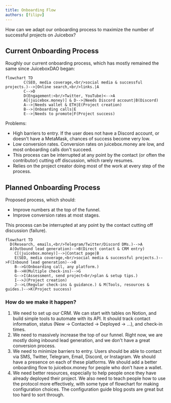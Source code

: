 ```yaml
---
title: Onboarding Flow
authors: [filipv]
---
```


How can we adapt our onboarding process to maximize the number of successful projects on Juicebox?

## Current Onboarding Process

Roughly our current onboarding process, which has mostly remained the same since JuiceboxDAO began:

```mermaid
flowchart TD
		C(SEO, media coverage,<br/>social media & successful projects.)-->|Online search,<br/>links.|A
		C-->D
		D(Engagement:<br/>Twitter, YouTube)<-->A
		A[(juicebox.money)] & D-->|Needs Discord account|B(Discord)
		A-->|Needs wallet & ETH|E(Project creation)
		B-->|Onboarding calls|E
		E-->|Needs to promote|F(Project success)
```

Problems:
- High barriers to entry. If the user does not have a Discord account, or doesn't have a MetaMask, chances of success become very low.
- Low conversion rates. Conversion rates on juicebox.money are low, and most onboarding calls don't succeed.
- This process can be interrupted at any point by the contact (or often the contributor) cutting off discussion, which rarely resumes.
- Relies on the project creator doing most of the work at every step of the process.

## Planned Onboarding Process

Proposed process, which should:
- Improve numbers at the top of the funnel.
- Improve conversion rates at most stages.

This process can be interrupted at any point by the contact cutting off discussion (failure).

```mermaid
flowchart TD
  D(Research, emails,<br/>Telegram/Twitter/Discord DMs.)-->A
  A(Outbound lead generation)-->B(Direct contact & CRM entry)
	C[(juicebox.money)]-->|Contact page|B
	E(SEO, media coverage,<br/>social media & successful projects.)-->F(Inbound lead generation)-->B
	B-->G(Onboarding call, any platform.)
	B-->H(Multiple check-ins)-->G
	G-->I(Assessment, send project<br/>plan & setup tips.)
	I-->J(Project creation)
	J-->L(Regular check-ins & guidance.) & M(Tools, resources & guides.)-->K(Project success)
```

### How do we make it happen?

1. We need to set up our CRM. We can start with tables on Notion, and build simple tools to automate with its API. It should track contact information, status (New -> Contacted -> Deployed -> ...), and check-in times.
2. We need to massively increase the top of our funnel. Right now, we are mostly doing inbound lead generation, and we don't have a great conversion process.
3. We need to minimize barriers to entry. Users should be able to contact via SMS, Twitter, Telegram, Email, Discord, or Instagram. We should have a presence on each of these platforms. We should add a better onboarding flow to juicebox.money for people who don't have a wallet.
4. We need better resources, especially to help people once they have already deployed their project. We also need to teach people how to use the protocol more effectively, with some type of flowchart for making configuration choices. The configuration guide blog posts are great but too hard to sort through.
